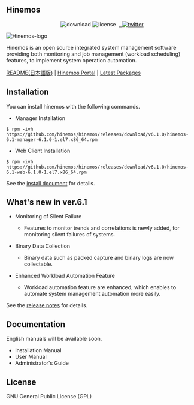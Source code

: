﻿## Hinemos

<p align="center"> 
  <img alt="download" src="https://img.shields.io/github/downloads/hinemos/hinemos/total.svg"/>
  <img alt="license" src="https://img.shields.io/badge/license-GPL-blue.svg"/> 
  <a href=https://twitter.com/Hinemos_INFO> 
    <img alt="twitter" src="https://img.shields.io/twitter/follow/Hinemos_INFO.svg?style=social&label=Follow&maxAge=2592000"/>
  </a>
</p>

![Hinemos-logo](http://www.hinemos.info/files/images/HinemosLogo.png)

Hinemos is an open source integrated system management software providing both monitoring and job management (workload scheduling) features, to implement system operation automation.

[README(日本語版)](README.jp.md)  | [Hinemos Portal](http://www.hinemos.info/en/top) | [Latest Packages](https://github.com/hinemos/hinemos/releases/tag/v6.1.0#packages)

## Installation

You can install hinemos with the following commands.

- Manager Installation

```$ rpm -ivh https://github.com/hinemos/hinemos/releases/download/v6.1.0/hinemos-6.1-manager-6.1.0-1.el7.x86_64.rpm```

- Web Client Installation

```$ rpm -ivh https://github.com/hinemos/hinemos/releases/download/v6.1.0/hinemos-6.1-web-6.1.0-1.el7.x86_64.rpm```

See the [install document](https://github.com/hinemos/hinemos/releases/download/v6.1.0/en_doc_install_6.1.pdf) for details.

## What's new in ver.6.1

* Monitoring of Silent Failure 
  - Features to monitor trends and correlations is newly added, for monitoring silent failures of systems.

* Binary Data Collection
  - Binary data such as packed capture and binary logs are now collectable.

* Enhanced Workload Automation Feature
  - Workload automation feature are enhanced, which enables to automate system management automation more easily.

See the [release notes](https://github.com/hinemos/hinemos/releases) for details.

## Documentation

English manuals will be available soon.

- Installation Manual 
- User Manual 
- Administrator's Guide 

## License

GNU General Public License (GPL)
